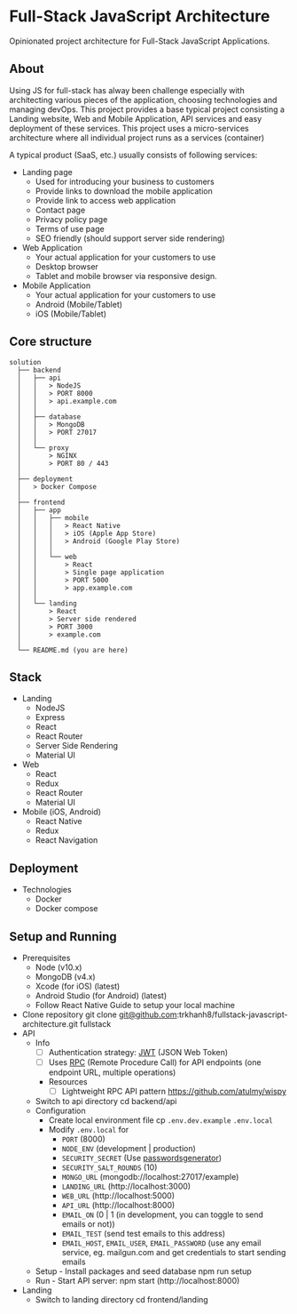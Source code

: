 # Full-Stack JavaScript Architecture 
Opinionated project architecture for Full-Stack JavaScript Applications.

## About
Using JS for full-stack has alway been challenge especially with architecting various pieces of the application, choosing technologies and managing devOps. This project provides a base typical project consisting a Landing website, Web and Mobile Application, API services and easy deployment of these services. This project uses a micro-services architecture where all individual project runs as a services (container)

A typical product (SaaS, etc.) usually consists of following services:
* Landing page
    - Used for introducing your business to customers
    - Provide links to download the mobile application
    - Provide link to access web application
    - Contact page
    - Privacy policy page
    - Terms of use page
    - SEO friendly (should support server side rendering)
* Web Application
    - Your actual application for your customers to use
    - Desktop browser
    - Tablet and mobile browser via responsive design. 
* Mobile Application
    - Your actual application for your customers to use
    - Android (Mobile/Tablet)
    - iOS (Mobile/Tablet)

## Core structure
```
solution
  ├── backend
  │   ├── api
  │   │   > NodeJS
  │   │   > PORT 8000
  │   │   > api.example.com
  │   │
  │   ├── database
  │   │   > MongoDB
  │   │   > PORT 27017
  │   │
  │   └── proxy
  │       > NGINX
  │       > PORT 80 / 443
  │
  ├── deployment
  │   > Docker Compose
  │
  ├── frontend
  │   ├── app
  │   │   ├── mobile
  │   │   │   > React Native
  │   │   │   > iOS (Apple App Store)
  │   │   │   > Android (Google Play Store)
  │   │   │
  │   │   └── web
  │   │       > React
  │   │       > Single page application
  │   │       > PORT 5000
  │   │       > app.example.com
  │   │
  │   └── landing
  │       > React
  │       > Server side rendered
  │       > PORT 3000
  │       > example.com
  │
  └── README.md (you are here)
```

## Stack
* Landing
    - NodeJS
    - Express
    - React
    - React Router
    - Server Side Rendering
    - Material UI
* Web
    - React
    - Redux
    - React Router
    - Material UI
* Mobile (iOS, Android)
    - React Native
    - Redux
    - React Navigation

## Deployment
* Technologies
    - Docker
    - Docker compose

## Setup and Running
* Prerequisites
    - Node (v10.x)
    - MongoDB (v4.x)
    - Xcode (for iOS) (latest)
    - Android Studio (for Android) (latest)
    - Follow React Native Guide to setup your local machine
* Clone repository git clone git@github.com:trkhanh8/fullstack-javascript-architecture.git fullstack
* API
    * Info
        - [ ] Authentication strategy: [JWT]('https://jwt.io/introduction/') (JSON Web Token)
        - [ ] Uses [RPC]('https://www.jsonrpc.org/') (Remote Procedure Call) for API endpoints (one endpoint URL, multiple operations)
        - Resources
            - [ ] Lightweight RPC API pattern https://github.com/atulmy/wispy
    * Switch to api directory cd backend/api
    * Configuration
        - Create local environment file cp `.env.dev.example` `.env.local`
        - Modify `.env.local` for
            - `PORT` (8000)
            - `NODE_ENV` (development | production)
            - `SECURITY_SECRET` (Use [passwordsgenerator]('https://passwordsgenerator.net/'))
            - `SECURITY_SALT_ROUNDS` (10)
            - `MONGO_URL` (mongodb://localhost:27017/example)
            - `LANDING_URL` (http://localhost:3000)
            - `WEB_URL` (http://localhost:5000)
            - `API_URL` (http://localhost:8000)
            - `EMAIL_ON` (0 | 1 (in development, you can toggle to send emails or not))
            - `EMAIL_TEST` (send test emails to this address)
            - `EMAIL_HOST`, `EMAIL_USER`, `EMAIL_PASSWORD` (use any email service, eg. mailgun.com and get credentials to start sending emails
    * Setup
            - Install packages and seed database npm run setup
    * Run
            - Start API server: npm start (http://localhost:8000)
* Landing
    - Switch to landing directory cd frontend/landing